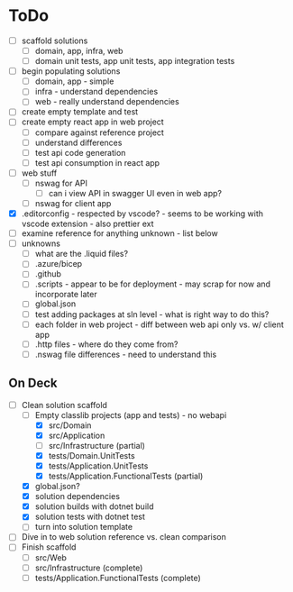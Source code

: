 # ToDo

- [ ] scaffold solutions
  - [ ] domain, app, infra, web
  - [ ] domain unit tests, app unit tests, app integration tests
- [ ] begin populating solutions
  - [ ] domain, app - simple
  - [ ] infra - understand dependencies
  - [ ] web - really understand dependencies
- [ ] create empty template and test
- [ ] create empty react app in web project
  - [ ] compare against reference project
  - [ ] understand differences
  - [ ] test api code generation
  - [ ] test api consumption in react app
- [ ] web stuff
  - [ ] nswag for API
    - [ ] can i view API in swagger UI even in web app?
  - [ ] nswag for client app
- [x] .editorconfig - respected by vscode? - seems to be working with vscode extension - also prettier ext
- [ ] examine reference for anything unknown - list below
- [ ] unknowns
  - [ ] what are the .liquid files?
  - [ ] .azure/bicep
  - [ ] .github
  - [ ] .scripts - appear to be for deployment - may scrap for now and incorporate later
  - [ ] global.json
  - [ ] test adding packages at sln level - what is right way to do this?
  - [ ] each folder in web project - diff between web api only vs. w/ client app
  - [ ] .http files - where do they come from?
  - [ ] .nswag file differences - need to understand this

## On Deck

- [ ] Clean solution scaffold
  - [ ] Empty classlib projects (app and tests) - no webapi
    - [x] src/Domain
    - [x] src/Application
    - [ ] src/Infrastructure (partial)
    - [x] tests/Domain.UnitTests
    - [x] tests/Application.UnitTests
    - [x] tests/Application.FunctionalTests (partial)
  - [x] global.json?
  - [x] solution dependencies
  - [x] solution builds with dotnet build
  - [x] solution tests with dotnet test
  - [ ] turn into solution template
- [ ] Dive in to web solution reference vs. clean comparison
- [ ] Finish scaffold
  - [ ] src/Web
  - [ ] src/Infrastructure (complete)
  - [ ] tests/Application.FunctionalTests (complete)
